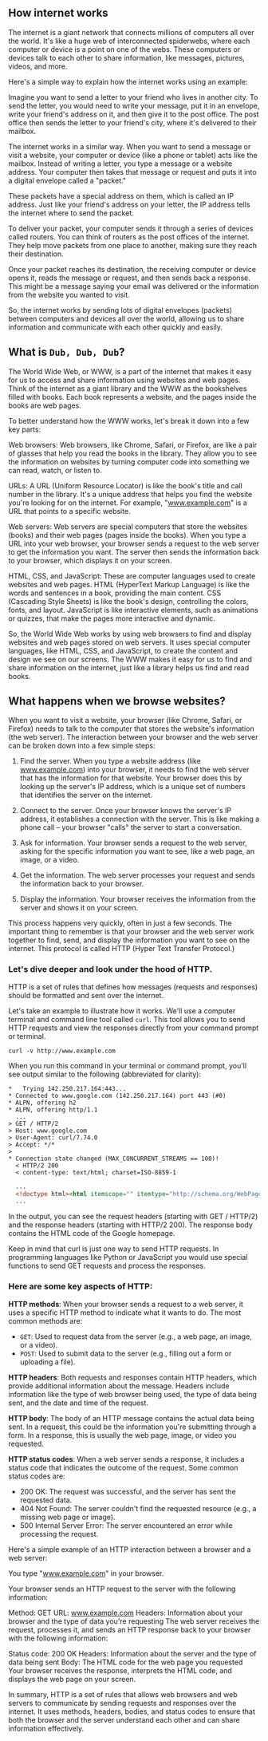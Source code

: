 ## How internet works

The internet is a giant network that connects millions of computers all over the world. 
It's like a huge web of interconnected spiderwebs, where each computer or device is a point 
on one of the webs. These computers or devices talk to each other to share information, like messages, pictures, videos, and more.

Here's a simple way to explain how the internet works using an example:

Imagine you want to send a letter to your friend who lives in another city. 
To send the letter, you would need to write your message, put it in an envelope, write your friend's address on it, and then give it to the post office. The post office then sends the letter to your friend's city, where it's delivered to their mailbox.

The internet works in a similar way. When you want to send a message or visit a website, your computer or device (like a phone or tablet) acts like the mailbox. Instead of writing a letter, you type a message or a website address. Your computer then takes that message or request and puts it into a digital envelope called a "packet."

These packets have a special address on them, which is called an IP address. Just like your friend's address on your letter, the IP address tells the internet where to send the packet.

To deliver your packet, your computer sends it through a series of devices called routers. You can think of routers as the post offices of the internet. They help move packets from one place to another, making sure they reach their destination.

Once your packet reaches its destination, the receiving computer or device opens it, reads the message or request, and then sends back a response. This might be a message saying your email was delivered or the information from the website you wanted to visit.

So, the internet works by sending lots of digital envelopes (packets) between computers and devices all over the world, allowing us to share information and communicate with each other quickly and easily.


## What is `Dub, Dub, Dub`?

The World Wide Web, or WWW, is a part of the internet that makes it easy for us to access and share information using websites and web pages. Think of the internet as a giant library and the WWW as the bookshelves filled with books. Each book represents a website, and the pages inside the books are web pages.

To better understand how the WWW works, let's break it down into a few key parts:

Web browsers: Web browsers, like Chrome, Safari, or Firefox, are like a pair of glasses that help you read the books in the library. They allow you to see the information on websites by turning computer code into something we can read, watch, or listen to.

URLs: A URL (Uniform Resource Locator) is like the book's title and call number in the library. It's a unique address that helps you find the website you're looking for on the internet. For example, "www.example.com" is a URL that points to a specific website.

Web servers: Web servers are special computers that store the websites (books) and their web pages (pages inside the books). When you type a URL into your web browser, your browser sends a request to the web server to get the information you want. The server then sends the information back to your browser, which displays it on your screen.

HTML, CSS, and JavaScript: These are computer languages used to create websites and web pages. HTML (HyperText Markup Language) is like the words and sentences in a book, providing the main content. CSS (Cascading Style Sheets) is like the book's design, controlling the colors, fonts, and layout. JavaScript is like interactive elements, such as animations or quizzes, that make the pages more interactive and dynamic.

So, the World Wide Web works by using web browsers to find and display websites and web pages stored on web servers. It uses special computer languages, like HTML, CSS, and JavaScript, to create the content and design we see on our screens. The WWW makes it easy for us to find and share information on the internet, just like a library helps us find and read books.

## What happens when we browse websites?

When you want to visit a website, your browser (like Chrome, Safari, or Firefox) needs to talk to the computer that stores the website's information (the web server). The interaction between your browser and the web server can be broken down into a few simple steps:

1. Find the server. When you type a website address (like www.example.com) into your browser, it needs to find the web server that has the information for that website. Your browser does this by looking up the server's IP address, which is a unique set of numbers that identifies the server on the internet.

2. Connect to the server. Once your browser knows the server's IP address, it establishes a connection with the server. This is like making a phone call – your browser "calls" the server to start a conversation.
3. Ask for information. Your browser sends a request to the web server, asking for the specific information you want to see, like a web page, an image, or a video.

4. Get the information. The web server processes your request and sends the information back to your browser.

5. Display the information. Your browser receives the information from the server and shows it on your screen.

This process happens very quickly, often in just a few seconds. 
The important thing to remember is that your browser and the web server work together to find, send, and display the information you want to see on the internet. 
This protocol is called HTTP (Hyper Text Transfer Protocol.)

### Let's dive deeper and look under the hood of HTTP. 

HTTP is a set of rules that defines how messages (requests and responses) should be formatted and sent over the internet. 

Let's take an example to illustrate how it works. We'll use a computer terminal and command line tool called `curl`. This tool allows you to send HTTP requests and view the responses directly from your command prompt or terminal.

```shell
curl -v http://www.example.com
```

When you run this command in your terminal or command prompt, you'll see output similar to the following (abbreviated for clarity):

```shell
*   Trying 142.250.217.164:443...
* Connected to www.google.com (142.250.217.164) port 443 (#0)
* ALPN, offering h2
* ALPN, offering http/1.1
  ...
> GET / HTTP/2
> Host: www.google.com
> User-Agent: curl/7.74.0
> Accept: */*
>
* Connection state changed (MAX_CONCURRENT_STREAMS == 100)!
  < HTTP/2 200
  < content-type: text/html; charset=ISO-8859-1
```
```html
  ...
  <!doctype html><html itemscope="" itemtype="http://schema.org/WebPage" lang="en"><head><meta content="Search the world's information, including webpages, images, videos and more. Google has many special features to help you find exactly what you're looking for." name="description"><meta content="noodp" name="robots">
  ...
```  

In the output, you can see the request headers (starting with GET / HTTP/2) and the response headers (starting with HTTP/2 200). The response body contains the HTML code of the Google homepage.

Keep in mind that curl is just one way to send HTTP requests. In programming languages like Python or JavaScript you would use special functions to send GET requests and process the responses.

### Here are some key aspects of HTTP:

**HTTP methods**: When your browser sends a request to a web server, it uses a specific HTTP method to indicate what it wants to do. The most common methods are:
- `GET`: Used to request data from the server (e.g., a web page, an image, or a video).
- `POST`: Used to submit data to the server (e.g., filling out a form or uploading a file).

**HTTP headers**: Both requests and responses contain HTTP headers, which provide additional information about the message. Headers include information like the type of web browser being used, the type of data being sent, and the date and time of the request.

**HTTP body**: The body of an HTTP message contains the actual data being sent. In a request, this could be the information you're submitting through a form. In a response, this is usually the web page, image, or video you requested.

**HTTP status codes**: When a web server sends a response, it includes a status code that indicates the outcome of the request. Some common status codes are:

- 200 OK: The request was successful, and the server has sent the requested data.
- 404 Not Found: The server couldn't find the requested resource (e.g., a missing web page or image).
- 500 Internal Server Error: The server encountered an error while processing the request.

Here's a simple example of an HTTP interaction between a browser and a web server:

You type "www.example.com" in your browser.

Your browser sends an HTTP request to the server with the following information:

Method: GET
URL: www.example.com
Headers: Information about your browser and the type of data you're requesting
The web server receives the request, processes it, and sends an HTTP response back to your browser with the following information:

Status code: 200 OK
Headers: Information about the server and the type of data being sent
Body: The HTML code for the web page you requested
Your browser receives the response, interprets the HTML code, and displays the web page on your screen.

In summary, HTTP is a set of rules that allows web browsers and web servers to communicate by sending requests and responses over the internet. It uses methods, headers, bodies, and status codes to ensure that both the browser and the server understand each other and can share information effectively.
